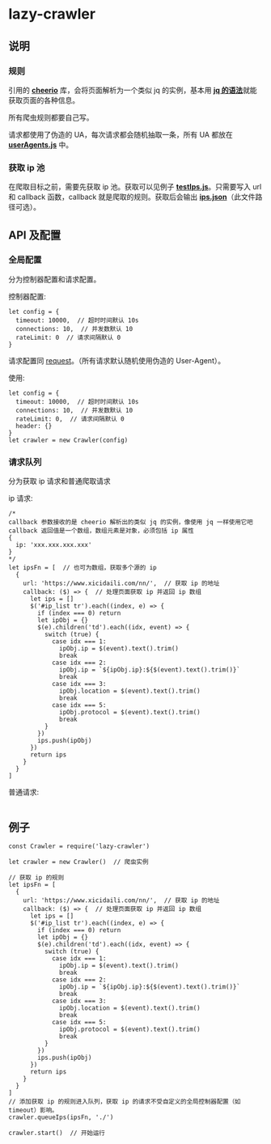 # lazy-crawler

## 说明

### 规则

引用的 [**cheerio**](https://github.com/cheeriojs/cheerio) 库，会将页面解析为一个类似 jq 的实例，基本用 [**jq 的语法**](https://www.jquery123.com/)就能获取页面的各种信息。

所有爬虫规则都要自己写。

请求都使用了伪造的 UA，每次请求都会随机抽取一条，所有 UA 都放在 [**userAgents.js**](fn/userAgents.js) 中。

### 获取 ip 池

在爬取目标之前，需要先获取 ip 池。获取可以见例子 [**testIps.js**](target/testIps.js)。只需要写入 url 和 callback 函数，callback 就是爬取的规则。获取后会输出 [**ips.json**](data/ips.json)（此文件路径可选）。

## API 及配置

### 全局配置

分为控制器配置和请求配置。

控制器配置:

```
let config = {
  timeout: 10000,  // 超时时间默认 10s
  connections: 10,  // 并发数默认 10
  rateLimit: 0  // 请求间隔默认 0
}
```

请求配置同 [request](https://github.com/request/request#requestoptions-callback)。（所有请求默认随机使用伪造的 User-Agent）。

使用:

```
let config = {
  timeout: 10000,  // 超时时间默认 10s
  connections: 10,  // 并发数默认 10
  rateLimit: 0,  // 请求间隔默认 0
  header: {}
}
let crawler = new Crawler(config)
```

### 请求队列

分为获取 ip 请求和普通爬取请求

ip 请求:

```
/*
callback 参数接收的是 cheerio 解析出的类似 jq 的实例，像使用 jq 一样使用它吧
callback 返回值是一个数组，数组元素是对象，必须包括 ip 属性
{
  ip: 'xxx.xxx.xxx.xxx'
}
*/
let ipsFn = [  // 也可为数组，获取多个源的 ip
  {
    url: 'https://www.xicidaili.com/nn/',  // 获取 ip 的地址
    callback: ($) => {  // 处理页面获取 ip 并返回 ip 数组
      let ips = []
      $('#ip_list tr').each((index, e) => {
        if (index === 0) return
        let ipObj = {}
        $(e).children('td').each((idx, event) => {
          switch (true) {
            case idx === 1:
              ipObj.ip = $(event).text().trim()
              break
            case idx === 2:
              ipObj.ip = `${ipObj.ip}:${$(event).text().trim()}`
              break
            case idx === 3:
              ipObj.location = $(event).text().trim()
              break
            case idx === 5:
              ipObj.protocol = $(event).text().trim()
              break
          }
        })
        ips.push(ipObj)
      })
      return ips
    }
  }
]
```

普通请求:

```

```

## 例子

```
const Crawler = require('lazy-crawler')

let crawler = new Crawler()  // 爬虫实例

// 获取 ip 的规则
let ipsFn = [
  {
    url: 'https://www.xicidaili.com/nn/',  // 获取 ip 的地址
    callback: ($) => {  // 处理页面获取 ip 并返回 ip 数组
      let ips = []
      $('#ip_list tr').each((index, e) => {
        if (index === 0) return
        let ipObj = {}
        $(e).children('td').each((idx, event) => {
          switch (true) {
            case idx === 1:
              ipObj.ip = $(event).text().trim()
              break
            case idx === 2:
              ipObj.ip = `${ipObj.ip}:${$(event).text().trim()}`
              break
            case idx === 3:
              ipObj.location = $(event).text().trim()
              break
            case idx === 5:
              ipObj.protocol = $(event).text().trim()
              break
          }
        })
        ips.push(ipObj)
      })
      return ips
    }
  }
]
// 添加获取 ip 的规则进入队列，获取 ip 的请求不受自定义的全局控制器配置（如 timeout）影响。
crawler.queueIps(ipsFn, './')

crawler.start()  // 开始运行
```
